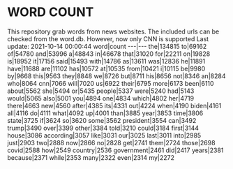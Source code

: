# WORD COUNT
This repository grab words from news websites. The included urls can be checked from the word.db.
However, now only CNN is supported
Last update: 2021-10-14 00:00:44
word|count
---|---
the|134815
to|69162
of|54780
and|53996
a|48843
in|46678
that|31020
for|22211
on|19828
is|18952
it|17156
said|15493
with|14786
as|13611
was|12836
he|11891
have|11688
are|11102
has|10572
at|10535
from|10421
i|10115
be|9980
by|9668
this|9563
they|8848
we|8726
but|8711
his|8656
not|8346
an|8284
who|8064
cnn|7066
will|7020
us|6922
their|6795
more|6173
been|6110
about|5562
she|5494
or|5435
people|5337
were|5240
had|5143
would|5065
also|5001
you|4894
one|4834
which|4802
her|4719
there|4663
new|4560
after|4385
its|4331
out|4224
when|4190
biden|4161
all|4116
do|4111
what|4092
up|4001
than|3885
year|3853
time|3806
state|3725
if|3624
so|3620
some|3562
president|3554
can|3492
trump|3490
over|3399
other|3384
told|3210
could|3184
first|3144
house|3086
according|3057
like|3031
our|3025
last|3011
into|2985
just|2903
two|2888
now|2866
no|2828
get|2741
them|2724
those|2698
covid|2588
how|2549
country|2536
government|2461
did|2417
years|2381
because|2371
while|2353
many|2322
even|2314
my|2272
